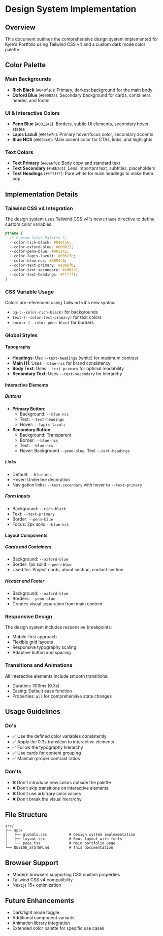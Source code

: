 # Design System Implementation

## Overview

This document outlines the comprehensive design system implemented for Kyle's Portfolio using Tailwind CSS v4 and a custom dark mode color palette.

## Color Palette

### Main Backgrounds

- **Rich Black** (`#040f16`): Primary, darkest background for the main body
- **Oxford Blue** (`#000022`): Secondary background for cards, containers, header, and footer

### UI & Interactive Colors

- **Penn Blue** (`#001242`): Borders, subtle UI elements, secondary hover states
- **Lapis Lazuli** (`#005e7c`): Primary hover/focus color, secondary accents
- **Blue NCS** (`#0094c6`): Main accent color for CTAs, links, and highlights

### Text Colors

- **Text Primary** (`#e0e6f0`): Body copy and standard text
- **Text Secondary** (`#a8b2d1`): Less important text, subtitles, placeholders
- **Text Headings** (`#ffffff`): Pure white for main headings to make them pop

## Implementation Details

### Tailwind CSS v4 Integration

The design system uses Tailwind CSS v4's new `@theme` directive to define custom color variables:

```css
@theme {
  /* Custom Color Palette */
  --color-rich-black: #040f16;
  --color-oxford-blue: #000022;
  --color-penn-blue: #001242;
  --color-lapis-lazuli: #005e7c;
  --color-blue-ncs: #0094c6;
  --color-text-primary: #e0e6f0;
  --color-text-secondary: #a8b2d1;
  --color-text-headings: #ffffff;
}
```

### CSS Variable Usage

Colors are referenced using Tailwind v4's new syntax:

- `bg-(--color-rich-black)` for backgrounds
- `text-(--color-text-primary)` for text colors
- `border-(--color-penn-blue)` for borders

### Global Styles

#### Typography

- **Headings**: Use `--text-headings` (white) for maximum contrast
- **Main H1**: Uses `--blue-ncs` for brand consistency
- **Body Text**: Uses `--text-primary` for optimal readability
- **Secondary Text**: Uses `--text-secondary` for hierarchy

#### Interactive Elements

##### Buttons

- **Primary Button**:
  - Background: `--blue-ncs`
  - Text: `--text-headings`
  - Hover: `--lapis-lazuli`
- **Secondary Button**:
  - Background: Transparent
  - Border: `--blue-ncs`
  - Text: `--blue-ncs`
  - Hover: Background `--penn-blue`, Text `--text-headings`

##### Links

- Default: `--blue-ncs`
- Hover: Underline decoration
- Navigation links: `--text-secondary` with hover to `--text-primary`

##### Form Inputs

- Background: `--rich-black`
- Text: `--text-primary`
- Border: `--penn-blue`
- Focus: 2px solid `--blue-ncs`

#### Layout Components

##### Cards and Containers

- Background: `--oxford-blue`
- Border: 1px solid `--penn-blue`
- Used for: Project cards, about section, contact section

##### Header and Footer

- Background: `--oxford-blue`
- Borders: `--penn-blue`
- Creates visual separation from main content

### Responsive Design

The design system includes responsive breakpoints:

- Mobile-first approach
- Flexible grid layouts
- Responsive typography scaling
- Adaptive button and spacing

### Transitions and Animations

All interactive elements include smooth transitions:

- Duration: 300ms (0.3s)
- Easing: Default ease function
- Properties: `all` for comprehensive state changes

## Usage Guidelines

### Do's

- ✅ Use the defined color variables consistently
- ✅ Apply the 0.3s transition to interactive elements
- ✅ Follow the typography hierarchy
- ✅ Use cards for content grouping
- ✅ Maintain proper contrast ratios

### Don'ts

- ❌ Don't introduce new colors outside the palette
- ❌ Don't skip transitions on interactive elements
- ❌ Don't use arbitrary color values
- ❌ Don't break the visual hierarchy

## File Structure

```
src/
├── app/
│   ├── globals.css          # Design system implementation
│   ├── layout.tsx           # Root layout with fonts
│   └── page.tsx             # Main portfolio page
└── DESIGN_SYSTEM.md         # This documentation
```

## Browser Support

- Modern browsers supporting CSS custom properties
- Tailwind CSS v4 compatibility
- Next.js 15+ optimization

## Future Enhancements

- Dark/light mode toggle
- Additional component variants
- Animation library integration
- Extended color palette for specific use cases
